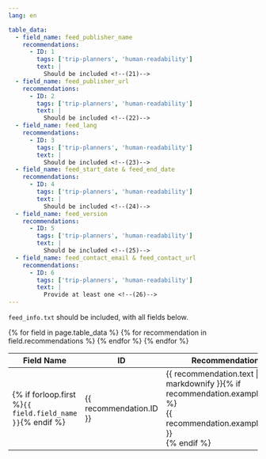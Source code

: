 ```yaml
---
lang: en

table_data:
  - field_name: feed_publisher_name
    recommendations:
      - ID: 1
        tags: ['trip-planners', 'human-readability']
        text: |
          Should be included <!--(21)-->
  - field_name: feed_publisher_url
    recommendations:
      - ID: 2
        tags: ['trip-planners', 'human-readability']
        text: |
          Should be included <!--(22)-->
  - field_name: feed_lang
    recommendations:
      - ID: 3
        tags: ['trip-planners', 'human-readability']
        text: |
          Should be included <!--(23)-->
  - field_name: feed_start_date & feed_end_date
    recommendations:
      - ID: 4
        tags: ['trip-planners', 'human-readability']
        text: |
          Should be included <!--(24)-->
  - field_name: feed_version
    recommendations:
      - ID: 5
        tags: ['trip-planners', 'human-readability']
        text: |
          Should be included <!--(25)-->
  - field_name: feed_contact_email & feed_contact_url
    recommendations:
      - ID: 6
        tags: ['trip-planners', 'human-readability']
        text: |
          Provide at least one <!--(26)-->
---
```


`feed_info.txt` should be included, with all fields below. <!-- (20) -->

<div class="table-wrapper">
  <table class="recommendation">
    <thead>
      <tr>
        <th>Field Name</th>
        <th>ID</th>
        <th>Recommendation</th>
      </tr>
    </thead>
    <tbody>
    {% for field in page.table_data %}
      {% for recommendation in field.recommendations %}
      <tr id="{{ page.slug }}_{{ recommendation.ID }}" class="anchor-row{% if forloop.first %} field-row{% endif %}{% for tag in recommendation.tags %} {{ tag }}{% endfor %}">
        <td>{% if forloop.first %}<code>{{ field.field_name }}</code>{% endif %}</td>
        <td><div class="anchor-node"><p>{{ recommendation.ID }}</p><a class="anchor-link" href="#{{ page.slug }}_{{ recommendation.ID }}"><i class="fa fa-link" aria-hidden="true"></i></a></div></td>
        <td>{{ recommendation.text | markdownify }}{% if recommendation.example_table %}<div class="table-wrapper">{{ recommendation.example_table }}</div>{% endif %}</td>
      </tr>
      {% endfor %}
    {% endfor %}
    </tbody>
  </table>
</div>
